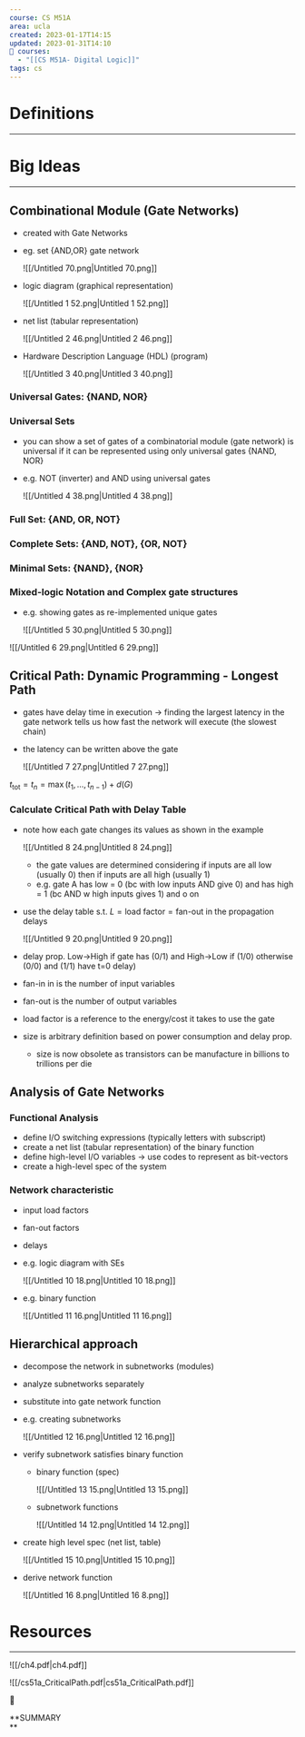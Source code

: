 ```yaml
---
course: CS M51A
area: ucla
created: 2023-01-17T14:15
updated: 2023-01-31T14:10
📕 courses:
  - "[[CS M51A- Digital Logic]]"
tags: cs
---
```

# Definitions

---

# Big Ideas

---

## Combinational Module (Gate Networks)

- created with Gate Networks
- eg. set {AND,OR} gate network
    
    ![[/Untitled 70.png|Untitled 70.png]]
    
- logic diagram (graphical representation)
    
    ![[/Untitled 1 52.png|Untitled 1 52.png]]
    
- net list (tabular representation)
    
    ![[/Untitled 2 46.png|Untitled 2 46.png]]
    
- Hardware Description Language (HDL) (program)
    
    ![[/Untitled 3 40.png|Untitled 3 40.png]]
    

### Universal Gates: {NAND, NOR}

### Universal Sets

- you can show a set of gates of a combinatorial module (gate network) is universal if it can be represented using only universal gates {NAND, NOR}
- e.g. NOT (inverter) and AND using universal gates
    
    ![[/Untitled 4 38.png|Untitled 4 38.png]]
    

### Full Set: {AND, OR, NOT}

### Complete Sets: {AND, NOT}, {OR, NOT}

### Minimal Sets: {NAND}, {NOR}

  

### Mixed-logic Notation and Complex gate structures

- e.g. showing gates as re-implemented unique gates
    
    ![[/Untitled 5 30.png|Untitled 5 30.png]]
    

![[/Untitled 6 29.png|Untitled 6 29.png]]

  

## Critical Path: Dynamic Programming - Longest Path

- gates have delay time in execution → finding the largest latency in the gate network tells us how fast the network will execute (the slowest chain)
- the latency can be written above the gate
    
    ![[/Untitled 7 27.png|Untitled 7 27.png]]
    

$t_{\text{tot}}=t_n=\max(t_1,...,t_{n-1})+d(G)$

### Calculate Critical Path with Delay Table

- note how each gate changes its values as shown in the example
    
    ![[/Untitled 8 24.png|Untitled 8 24.png]]
    
    - the gate values are determined considering if inputs are all low (usually 0) then if inputs are all high (usually 1)
    - e.g. gate A has low = 0 (bc with low inputs AND give 0) and has high = 1 (bc AND w high inputs gives 1) and o on
- use the delay table s.t. $L=\text{load factor}=\text{fan-out}$﻿ in the propagation delays
    
    ![[/Untitled 9 20.png|Untitled 9 20.png]]
    
- delay prop. Low→High if gate has (0/1) and High→Low if (1/0) otherwise (0/0) and (1/1) have t=0 delay)
- fan-in in is the number of input variables
- fan-out is the number of output variables
- load factor is a reference to the energy/cost it takes to use the gate
- size is arbitrary definition based on power consumption and delay prop.
    - size is now obsolete as transistors can be manufacture in billions to trillions per die

## Analysis of Gate Networks

### Functional Analysis

- define I/O switching expressions (typically letters with subscript)
- create a net list (tabular representation) of the binary function
- define high-level I/O variables → use codes to represent as bit-vectors
- create a high-level spec of the system

### Network characteristic

- input load factors
- fan-out factors
- delays
- e.g. logic diagram with SEs
    
    ![[/Untitled 10 18.png|Untitled 10 18.png]]
    
- e.g. binary function
    
    ![[/Untitled 11 16.png|Untitled 11 16.png]]
    

## Hierarchical approach

- decompose the network in subnetworks (modules)
- analyze subnetworks separately
- substitute into gate network function
- e.g. creating subnetworks
    
    ![[/Untitled 12 16.png|Untitled 12 16.png]]
    
- verify subnetwork satisfies binary function
    - binary function (spec)
        
        ![[/Untitled 13 15.png|Untitled 13 15.png]]
        
    - subnetwork functions
        
        ![[/Untitled 14 12.png|Untitled 14 12.png]]
        
- create high level spec (net list, table)
    
    ![[/Untitled 15 10.png|Untitled 15 10.png]]
    
- derive network function
    
    ![[/Untitled 16 8.png|Untitled 16 8.png]]
    

  

# Resources

---

![[/ch4.pdf|ch4.pdf]]

![[/cs51a_CriticalPath.pdf|cs51a_CriticalPath.pdf]]

📌

**SUMMARY  
**